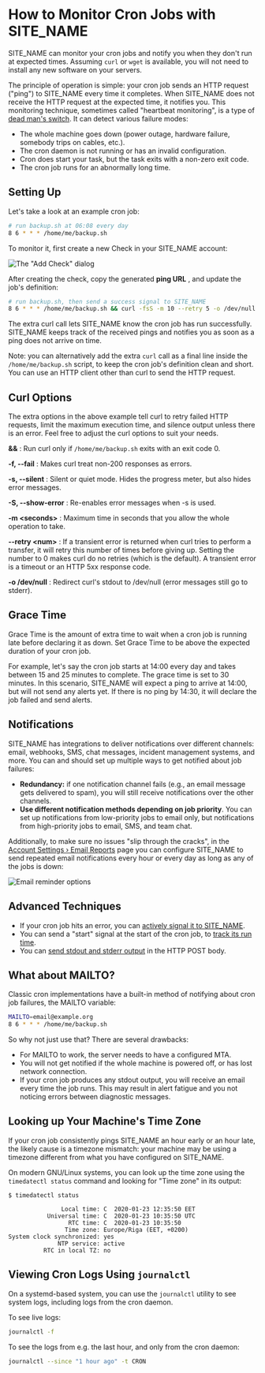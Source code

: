 # How to Monitor Cron Jobs with SITE_NAME

SITE_NAME can monitor your cron jobs and notify you when they don't run at
expected times. Assuming `curl` or `wget` is available, you will not need to install
any new software on your servers.

The principle of operation is simple: your cron job sends an HTTP request ("ping") to
SITE_NAME every time it completes. When SITE_NAME does not receive the HTTP request
at the expected time, it notifies you. This monitoring technique, sometimes called
"heartbeat monitoring", is a type of [dead man's switch](https://en.wikipedia.org/wiki/Dead_man%27s_switch).
It can detect various failure modes:

* The whole machine goes down (power outage, hardware failure, somebody trips on cables, etc.).
* The cron daemon is not running or has an invalid configuration.
* Cron does start your task, but the task exits with a non-zero exit code.
* The cron job runs for an abnormally long time.

## Setting Up

Let's take a look at an example cron job:

```bash
# run backup.sh at 06:08 every day
8 6 * * * /home/me/backup.sh
```

To monitor it, first create a new Check in your SITE_NAME account:

![The "Add Check" dialog](IMG_URL/add_check.png)

After creating the check, copy the generated **ping URL** , and update the job's
definition:

```bash
# run backup.sh, then send a success signal to SITE_NAME
8 6 * * * /home/me/backup.sh && curl -fsS -m 10 --retry 5 -o /dev/null PING_URL
```

The extra curl call lets SITE_NAME know the cron job has run successfully.
SITE_NAME keeps track of the received pings and notifies you as soon as a ping does
not arrive on time.

Note: you can alternatively add the extra `curl` call as a final line inside the
`/home/me/backup.sh` script, to keep the cron job's definition clean and short.
You can use an HTTP client other than curl to send the HTTP request.

## Curl Options

The extra options in the above example tell curl to retry failed HTTP requests,
limit the maximum execution time, and silence output unless there is an error.
Feel free to adjust the curl options to suit your needs.

**&amp;&amp;**
:   Run curl only if `/home/me/backup.sh` exits with an exit code 0.

**-f, --fail**
:   Makes curl treat non-200 responses as errors.

**-s, --silent**
:   Silent or quiet mode. Hides the progress meter, but also hides error messages.

**-S, --show-error**
:   Re-enables error messages when -s is used.

**-m &lt;seconds&gt;**
:   Maximum time in seconds that you allow the whole operation to take.

**--retry &lt;num&gt;**
:   If a transient error is returned when curl tries to perform a
    transfer, it will retry this number of times before  giving  up.
    Setting  the number to  0 makes curl do no retries (which is the default).
    A transient error is a timeout or an HTTP 5xx response code.

**-o /dev/null**
:   Redirect curl's stdout to /dev/null (error messages still go to stderr).


## Grace Time

Grace Time is the amount of extra time to wait when a cron job is running late
before declaring it as down. Set Grace Time to be above the expected
duration of your cron job.

For example, let's say the cron job starts at 14:00 every day and takes
between 15 and 25 minutes to complete. The grace time is set to 30 minutes.
In this scenario, SITE_NAME will expect a ping to arrive at 14:00, but will not send
any alerts yet. If there is no ping by 14:30, it will declare the job failed and
send alerts.

## Notifications

SITE_NAME has integrations to deliver notifications over different channels: email,
webhooks, SMS, chat messages, incident management systems, and more. You can and should
set up multiple ways to get notified about job failures:

* **Redundancy:** if one notification channel fails (e.g., an email message gets
delivered to spam), you will still receive notifications over the other channels.
* **Use different notification methods depending on job priority**. You can set up
notifications from low-priority jobs to email only, but notifications from
high-priority jobs to email, SMS, and team chat.

Additionally, to make sure no issues "slip through the cracks", in the
[Account Settings › Email Reports](../../accounts/profile/notifications/) page
you can configure SITE_NAME to send repeated email notifications every hour or every
day as long as any of the jobs is down:

![Email reminder options](IMG_URL/email_reports.png)

## Advanced Techniques

* If your cron job hits an error, you can [actively signal it to SITE_NAME](../signaling_failures/).
* You can send a "start" signal at the start of the cron job, to [track its run time](../measuring_script_run_time/).
* You can [send stdout and stderr output](../attaching_logs/) in the HTTP POST body.

## What about MAILTO?

Classic cron implementations have a built-in method of notifying about cron job
failures, the MAILTO variable:

```bash
MAILTO=email@example.org
8 6 * * * /home/me/backup.sh
```

So why not just use that? There are several drawbacks:

* For MAILTO to work, the server needs to have a configured MTA.
* You will not get notified if the whole machine is powered off, or has lost
  network connection.
* If your cron job produces any stdout output, you will receive an
  email every time the job runs. This may result in alert fatigue and you not
  noticing errors between diagnostic messages.

## Looking up Your Machine's Time Zone

If your cron job consistently pings SITE_NAME an hour early or an hour late,
the likely cause is a timezone mismatch: your machine may be using a timezone
different from what you have configured on SITE_NAME.

On modern GNU/Linux systems, you can look up the time zone using the
`timedatectl status` command and looking for "Time zone" in its output:

```text hl_lines="6"
$ timedatectl status

               Local time: C  2020-01-23 12:35:50 EET
           Universal time: C  2020-01-23 10:35:50 UTC
                 RTC time: C  2020-01-23 10:35:50
                Time zone: Europe/Riga (EET, +0200)
System clock synchronized: yes
              NTP service: active
          RTC in local TZ: no
```


## Viewing Cron Logs Using `journalctl`

On a systemd-based system, you can use the `journalctl` utility to see system logs,
including logs from the cron daemon.

To see live logs:

```bash
journalctl -f
```

To see the logs from e.g. the last hour, and only from the cron daemon:

```bash
journalctl --since "1 hour ago" -t CRON
```
